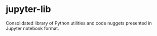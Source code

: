 # jupyter-lib
Consolidated library of Python utilities and code nuggets presented in Jupyter notebook format.
